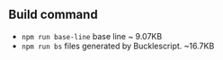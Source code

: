 ## Build command

* `npm run base-line` base line ~ 9.07KB
* `npm run bs` files generated by Bucklescript. ~16.7KB
